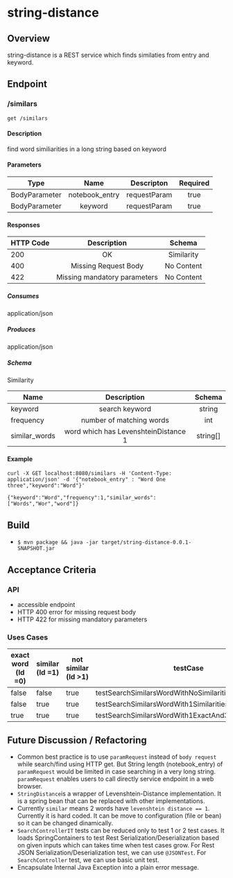 # string-distance

## Overview

string-distance is a REST service which finds similaties from entry and keyword.

## Endpoint

### /similars 
`get /similars ` 

#### Description
find word similiarities in a long string based on keyword

#### Parameters
| Type        | Name           | Descripton  |Required |
| ------------- |:-------------:| :-----:|:-----:|
|BodyParameter| notebook_entry | requestParam |true|
|BodyParameter| keyword      |   requestParam |true|

#### Responses
| HTTP Code        | Description | Schema |  
| ------------- |:-------------:| :-----:|
|200 | OK | Similarity |
|400 | Missing Request Body | No Content|
|422 | Missing mandatory parameters | No Content|

##### Consumes
application/json

##### Produces
application/json

##### Schema 

Similarity

| Name        | Description   | Schema  |
| ------------|:-------------:| :------:|
|keyword| search keyword | string |
|frequency| number of matching words | int |
|similar_words| word which has LevenshteinDistance 1| string[] |

####  Example

`curl -X GET localhost:8080/similars -H 'Content-Type: application/json' -d '{"notebook_entry" : "Word One three","keyword":"Word"}' `

`{"keyword":"Word","frequency":1,"similar_words":["Words","Wor","word"]}`

## Build
* `$ mvn package && java -jar target/string-distance-0.0.1-SNAPSHOT.jar`

## Acceptance Criteria

### API
* accessible endpoint
* HTTP 400 error for missing request body
* HTTP 422 for missing mandatory parameters

### Uses Cases
|exact word (ld =0) | similar (ld =1)| not similar (ld >1) |testCase|
|------------|-------------| ------|------------|
|false|false| true|testSearchSimilarsWordWithNoSimilarities|
|false|true| true|testSearchSimilarsWordWith1SimilaritiesAnd1NotSimiliar|
|true|true| true|testSearchSimilarsWordWith1ExactAnd3Similarities|

## Future Discussion / Refactoring
* Common best practice is to use `paramRequest` instead of `body request` while search/find using HTTP get. 
But String length (notebook_entry) of `paramRequest` would be limited in case searching in a very long string. 
`paramRequest` enables users to call directly service endpoint in a web browser.
* `StringDistance`is a wrapper of Levenshtein-Distance implementation. 
It is a spring bean that can be replaced with other implementations.
* Currently `similar` means 2 words have `levenshtein distance == 1`. 
Currently it is hard coded. It can be move to configuration (file or bean) so it can be changed dinamically.
* `SearchControllerIT` tests can be reduced only to test 1 or 2 test cases. 
It loads SpringContainers to test Rest Serialization/Deserialization based on given inputs which can takes time when test cases grow. 
For Rest JSON Serialization/Deserialization test, we can use `@JSONTest`. 
For `SearchController` test, we can use basic unit test.
* Encapsulate Internal Java Exception into a plain error message.